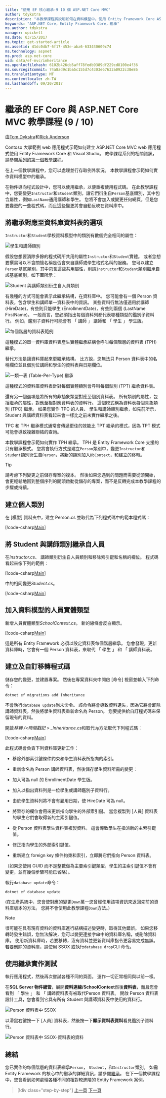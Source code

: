 ```yaml
---
title: "使用 EF 核心繼承-9 10 個 ASP.NET Core MVC"
author: tdykstra
description: "本教學課程將說明如何在資料模型中，使用 Entity Framework Core ASP.NET Core 應用程式中實作繼承。"
keywords: "ASP.NET Core，Entity Framework Core，繼承"
ms.author: tdykstra
manager: wpickett
ms.date: 03/15/2017
ms.topic: get-started-article
ms.assetid: 41dc0db7-6f17-453e-aba6-633430609c74
ms.technology: aspnet
ms.prod: asp.net-core
uid: data/ef-mvc/inheritance
ms.openlocfilehash: 6102b426cb5aff78fedb9389df229cd8100e4f36
ms.sourcegitcommit: 74a8ad9c1ba5c155d7c4303e67632a0922c38e86
ms.translationtype: MT
ms.contentlocale: zh-TW
ms.lasthandoff: 09/20/2017
---
```

# <a name="inheritance---ef-core-with-aspnet-core-mvc-tutorial-9-of-10"></a>繼承的 EF Core 與 ASP.NET Core MVC 教學課程 (9 / 10)

由[Tom Dykstra](https://github.com/tdykstra)和[Rick Anderson](https://twitter.com/RickAndMSFT)

Contoso 大學範例 web 應用程式示範如何建立 ASP.NET Core MVC web 應用程式使用 Entity Framework Core 和 Visual Studio。 教學課程系列的相關資訊，請參閱[系列的第一個教學課程](intro.md)。

在上一個教學課程中，您可以處理並行存取例外狀況。 本教學課程會示範如何實作資料模型中的繼承。

在物件導向程式設計中，您可以使用繼承，以便重複使用程式碼。 在此教學課程中，您要變更`Instructor`和`Student`類別，讓它們衍生自`Person`基底類別，其中包含屬性，例如`LastName`通用講師和學生。 您將不會加入或變更任何網頁，但是您要變更的一些程式碼，而且這些變更將會自動反映在資料庫中。

## <a name="options-for-mapping-inheritance-to-database-tables"></a>將繼承對應至資料庫資料表的選項

`Instructor`和`Student`學校資料模型中的類別有數個完全相同的屬性：

![學生和講師類別](inheritance/_static/no-inheritance.png)

假設您想要消除多餘的程式碼所共用的屬性`Instructor`和`Student`實體。 或者您想要撰寫可以不含關懷名稱是否會來自講師或學生格式名稱的服務。 您可以建立`Person`基底類別，其中包含這些共用屬性，則請`Instructor`和`Student`類別繼承自該基底類別，如下圖所示：

![Student 與講師類別衍生自人員類別](inheritance/_static/inheritance.png)

有幾種的方式可能會表示此繼承結構，在資料庫中。 您可能會有一個 Person 資料表，包含學生和講師單一資料表中的資訊。 某些資料行無法僅適用於講師 (HireDate)，有些則只能學生 (EnrollmentDate)，有些則兩個 (LastName FirstName)。 一般而言，您必須指出每個資料列都代表哪種類型的鑑別子資料行。 例如，鑑別子資料行可能會有 「 講師 」 講師和 「 學生 」 學生版。

![每個階層的資料表範例](inheritance/_static/tph.png)

這種模式的單一資料庫資料表產生實體繼承結構會呼叫每個階層的資料表 (TPH) 繼承。

替代方法是讓資料庫起來更繼承結構。 比方說，您無法只 Person 資料表中的名稱欄位並且個別位講師和學生的資料表與日期欄位。

![一類一表 (Table-Per-Type) 繼承](inheritance/_static/tpt.png)

這種模式的資料庫資料表針對每個實體類別會呼叫每個型別 (TPT) 繼承資料表。

還有另一個選項是將所有的非抽象類型對應至個別資料表。 所有類別的屬性，包括繼承的屬性，對應至相對應資料表的資料行。 這個模式稱為資料表每個具象類別 (TPC) 繼承。 如果您實作 TPC 的人員、 學生和講師類別繼承，如先前所示，Student 與講師資料表看起來會一樣比之前未實作繼承之後。

TPC 和 TPH 繼承模式通常會傳遞更佳的效能比 TPT 繼承的模式，因為 TPT 模式可能會導致複雜聯結的查詢。

本教學課程會示範如何實作 TPH 繼承。 TPH 是 Entity Framework Core 支援的只有繼承模式。  您將會執行方式是建立`Person`類別中，變更`Instructor`和`Student`類別衍生自`Person`，將新的類別加入`DbContext`，和建立的移轉。

> [!TIP] 
> 請考慮下列變更之前儲存專案的複本。  然後如果您遇到的問題而需要從頭開始，會更輕鬆地回到整個序列的開頭啟動從儲存的專案，而不是反轉完成本教學課程的步驟或持續。

## <a name="create-the-person-class"></a>建立個人類別

在 [模型] 資料夾中，建立 Person.cs 並取代為下列程式碼中的範本程式碼：

[!code-csharp[Main](intro/samples/cu/Models/Person.cs)]

## <a name="make-student-and-instructor-classes-inherit-from-person"></a>將 Student 與講師類別繼承自人員

在*Instructor.cs*、 講師類別衍生自人員類別和移除索引鍵和名稱的欄位。 程式碼看起來像下列的範例：

[!code-csharp[Main](intro/samples/cu/Models/Instructor.cs?name=snippet_AfterInheritance&highlight=8)]

中的相同變更*Student.cs*。

[!code-csharp[Main](intro/samples/cu/Models/Student.cs?name=snippet_AfterInheritance&highlight=8)]

## <a name="add-the-person-entity-type-to-the-data-model"></a>加入資料模型的人員實體類型

新增人員實體類型*SchoolContext.cs*。 新的線條會反白顯示。

[!code-csharp[Main](intro/samples/cu/Data/SchoolContext.cs?name=snippet_AfterInheritance&highlight=19,30)]

這是所有 Entity Framework 必須以設定資料表每個階層繼承。 您會發現，更新資料庫時，它會有一個 Person 資料表，來取代 「 學生 」 和 「 講師資料表。

## <a name="create-and-customize-migration-code"></a>建立及自訂移轉程式碼

儲存您的變更，並建置專案。 然後在專案資料夾中開啟 [命令] 視窗並輸入下列命令：

```console
dotnet ef migrations add Inheritance
```

不會執行`database update`尚未命令。 該命令將會導致資料遺失，因為它將會卸除講師資料表，然後將學生資料表重新命名為 Person。 您要提供給自訂程式碼來保留現有的資料。

開啟*移轉 /\<時間戳記 > _Inheritance.cs*和取代`Up`方法取代下列程式碼：

[!code-csharp[Main](intro/samples/cu/Migrations/20170216215525_Inheritance.cs?name=snippet_Up)]

此程式碼會負責下列資料庫更新工作：

* 移除外部索引鍵條件約束和學生資料表所指向的索引。

* 重新命名為 Person 講師資料表，然後儲存學生資料所需的變更：

* 加入可為 null 的 EnrollmentDate 學生版。

* 加入以指出資料列是一位學生或講師鑑別子資料行。

* 由於學生資料列將不會有雇用日期，使 HireDate 可為 null。

* 將暫存的欄位會用來更新指向學生的外部索引鍵。 當您複製到 [人員] 資料表的學生它們會取得新的主索引鍵值。

* 從 Person 資料表學生資料表複製資料。 這會導致學生在指派新的主索引鍵值。

* 修正指向學生的外部索引鍵值。

* 重新建立 foreign key 條件約束和索引，立即將它們指向 Person 資料表。

（如果您使用 GUID 而不是整數做為主要索引鍵類型，學生的主索引鍵值不會有變更，並有幾個步驟可能已省略）。

執行`database update`命令：

```console
dotnet ef database update
```

(在生產系統中，您會使對應的變更`Down`萬一您曾經使用該項資訊來返回先前的資料庫版本的方法。 您將不會使用此教學課程`Down`方法。)

> [!NOTE] 
> 很可能在具有現有資料的資料庫進行結構描述變更時，取得其他錯誤。 如果您移轉時發生錯誤，您無法解決，您可以變更連接字串中的資料庫名稱，或刪除資料庫。 使用新資料庫時，若要移轉，沒有資料並更新資料庫指令更容易完成無誤。 若要刪除的資料庫，請使用 SSOX 或執行`database drop`CLI 命令。

## <a name="test-with-inheritance-implemented"></a>使用繼承實作測試

執行應用程式，然後再次嘗試各種不同的頁面。 運作一切正常相同與以前一樣。

在**SQL Server 物件總管**，展開**資料連線/SchoolContext**然後**資料表**，而且您會看到 「 學生 」 和 「 講師資料表有被取代Person 資料表。 開啟 Person 資料表設計工具，您會看到它具有所有 Student 與講師資料表中使用的資料行。

![Person 資料表中 SSOX](inheritance/_static/ssox-person-table.png)

以滑鼠右鍵按一下 [人員] 資料表，然後按一下**顯示資料表資料**看見鑑別子資料行。

![Person 資料表中 SSOX-資料表的資料](inheritance/_static/ssox-person-data.png)

## <a name="summary"></a>總結

您已實作的每個階層的資料表繼承`Person`， `Student`，和`Instructor`類別。 如需 Entity Framework 的核心中的繼承的詳細資訊，請參閱[繼承](https://docs.microsoft.com/ef/core/modeling/inheritance)。 在下一個教學課程中，您會看到如何處理各種不同的相對較進階的 Entity Framework 案例。

>[!div class="step-by-step"]
[上一頁](concurrency.md)
[下一頁](advanced.md)  
